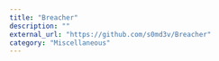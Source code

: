 ```yaml
---
title: "Breacher"
description: ""
external_url: "https://github.com/s0md3v/Breacher"
category: "Miscellaneous"
---
```

